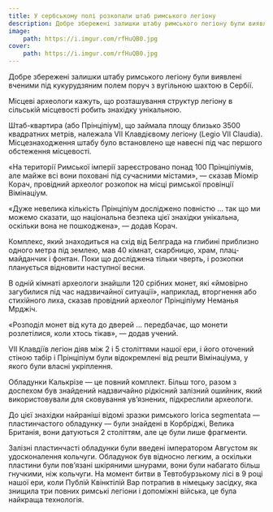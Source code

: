 ```yaml
---
title: У сербському полі розкопали штаб римського легіону
description: Добре збережені залишки штабу римського легіону були виявлені вченими під кукурудзяним полем поруч з вугільною шахтою в Сербії.
image:
    path: https://i.imgur.com/rfHuQB0.jpg
cover:
    path: https://i.imgur.com/rfHuQB0.jpg
---
```


Добре збережені залишки штабу римського легіону були виявлені вченими під кукурудзяним полем поруч з вугільною шахтою в Сербії.

Місцеві археологи кажуть, що розташування структур легіону в сільській місцевості робить знахідку унікальною.

Штаб-квартира (або Прінціпіум), що займала площу близько 3500 квадратних метрів, належала VII Клавдієвому легіону (Legio VII Claudia). Місцезнаходження штабу було встановлено ще навесні під час першого обстеження місцевості.

«На території Римської імперії зареєстровано понад 100 Прінціпіумів, але майже всі вони поховані під сучасними містами», — сказав Міомір Корач, провідний археолог розкопок на місці римської провінції Вімінаціум.

«Дуже невелика кількість Прінціпіум досліджено повністю … так що ми можемо сказати, що національна безпека цієї знахідки унікальна, оскільки вона не пошкоджена», — додав Корач.

Комплекс, який знаходиться на схід від Белграда на глибині приблизно одного метра під землею, мав 40 кімнат, скарбницю, храм, плац-майданчик і фонтан. Поки що досліджена тільки чверть, і розкопки планується відновити наступної весни.

В одній кімнаті археологи знайшли 120 срібних монет, які «ймовірно загубилися під час надзвичайної ситуації», наприклад, вторгнення або стихійного лиха, сказав провідний археолог Прінціпіуму Неманья Мрджіч.

«Розподіл монет від кута до дверей … передбачає, що монети розлетілися, коли хтось тікав», — додав учений.

VII Клавдіїв легіон діяв між 2 і 5 століттями нашої ери, і його оточений стіною табір і Прінціпіум були відокремлені від решти Вімінаціума, у якого були власні укріплення.

Обладунки Калькрізе — це повний комплект. Більш того, разом з доспехом був знайдений надзвичайно рідкісний залізний ошийник, який використовували для сковування ув’язнених, підкреслили археологи.

До цієї знахідки найраніші відомі зразки римського lorica segmentata — пластинчастого обладунку — були знайдені в Корбріджі, Велика Британія, вони датуються 2 століттям, але це були лише фрагменти.

Залізні пластинчасті обладунки були введені імператором Августом як удосконалення кольчуги. Обладунок був відносно легким, а оскільки пластини були пов’язані шкіряними шнурами, вони були набагато більш гнучкими, ніж кольчуги. На момент битви в Тевтобурзькому лісі в 9 році нашої ери, коли Публій Квінктілій Вар потрапив в німецьку засідку, яка знищила три повних римські легіони і допоміжні війська, це була найкраща технологія.